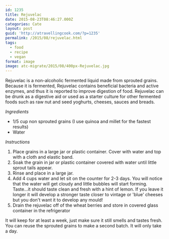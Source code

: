 ```yaml
---
id: 1235
title: Rejuvelac
date: 2015-08-23T08:46:27.000Z
categories: Cate
layout: post
guid: 'http://atravellingcook.com/?p=1235'
permalink: /2015/08/rejuvelac.html
tags:
  - food
  - recipe
  - vegan
format: image
image: atc-migrate/2015/08/400px-Rejuvelac.jpg
---
```


Rejuvelac is a non-alcoholic fermented liquid made from sprouted grains. Because it is fermented, Rejuvelac contains beneficial bacteria and active enzymes, and thus it is reported to improve digestion of food. Rejuvelac can be drunk as a digestive aid or used as a starter culture for other fermented foods such as raw nut and seed yoghurts, cheeses, sauces and breads.

_Ingredients_

-   1/5 cup non sprouted grains (I use quinoa and millet for the fastest results)
-   Water

_Instructions_

1.  Place grains in a large jar or plastic container. Cover with water and top with a cloth and elastic band.
2.  Soak the grain in jar or plastic container covered with water until little sprout tails appear.
3.  Rinse and place in a large jar.
4.  Add 4 cups water and let sit on the counter for 2-3 days. You will notice that the water will get cloudy and little bubbles will start forming. Taste...it should taste clean and fresh with a hint of lemon. If you leave it longer it will develop a stronger taste closer to vintage or 'blue' cheeses but you don't want it to develop any mould!
5.  Drain the rejuvelac off of the wheat berries and store in covered glass container in the refrigerator

It will keep for at least a week, just make sure it still smells and tastes fresh. You can reuse the sprouted grains to make a second batch. It will only take a day.[<br>](/images/atc-migrate/2015/08/400px-Rejuvelac.jpg)
